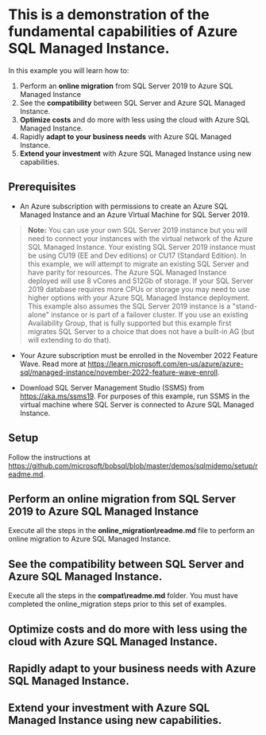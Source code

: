# This is a demonstration of the fundamental capabilities of Azure SQL Managed Instance.

In this example you will learn how to:

1. Perform an **online migration** from SQL Server 2019 to Azure SQL Managed Instance
1. See the **compatibility** between SQL Server and Azure SQL Managed Instance.
1. **Optimize costs** and do more with less using the cloud with Azure SQL Managed Instance.
1. Rapidly **adapt to your business needs** with Azure SQL Managed Instance.
1. **Extend your investment** with Azure SQL Managed Instance using new capabilities.

## Prerequisites

- An Azure subscription with permissions to create an Azure SQL Managed Instance and an Azure Virtual Machine for SQL Server 2019.

> **Note:** You can use your own SQL Server 2019 instance but you will need to connect your instances with the virtual network of the Azure SQL Managed Instance. Your existing SQL Server 2019 instance must be using CU19 (EE and Dev editions) or CU17 (Standard Edition). In this example, we will attempt to migrate an existing SQL Server and have parity for resources. The Azure SQL Managed Instance deployed will use 8 vCores and 512Gb of storage. If your SQL Server 2019 database requires more CPUs or storage you may need to use higher options with your Azure SQL Managed Instance deployment. This example also assumes the SQL Server 2019 instance is a "stand-alone" instance or is part of a failover cluster. If you use an existing Availability Group, that is fully supported but this example first migrates SQL Server to a choice that does not have a built-in AG (but will extending to do that).

- Your Azure subscription must be enrolled in the November 2022 Feature Wave. Read more at <https://learn.microsoft.com/en-us/azure/azure-sql/managed-instance/november-2022-feature-wave-enroll>.

- Download SQL Server Management Studio (SSMS) from https://aka.ms/ssms19. For purposes of this example, run SSMS in the virtual machine where SQL Server is connected to Azure SQL Managed Instance.

## Setup

Follow the instructions at <https://github.com/microsoft/bobsql/blob/master/demos/sqlmidemo/setup/readme.md>.

## Perform an online migration from SQL Server 2019 to Azure SQL Managed Instance

Execute all the steps in the **online_migration\readme.md** file to perform an online migration to Azure SQL Managed Instance.

## See the compatibility between SQL Server and Azure SQL Managed Instance.

Execute all the steps in the **compat\readme.md** folder. You must have completed the online_migration steps prior to this set of examples.

## Optimize costs and do more with less using the cloud with Azure SQL Managed Instance.


## Rapidly adapt to your business needs with Azure SQL Managed Instance.


## Extend your investment with Azure SQL Managed Instance using new capabilities.